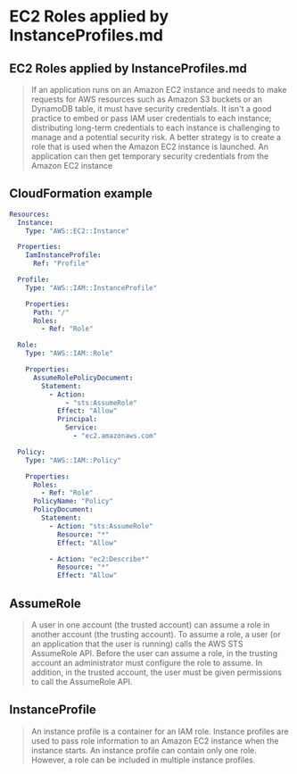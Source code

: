# EC2 Roles applied by InstanceProfiles.md

## EC2 Roles applied by InstanceProfiles.md

> If an application runs on an Amazon EC2 instance and needs to make requests for AWS resources such as Amazon S3 buckets or an DynamoDB table, it must have security credentials. It isn't a good practice to embed or pass IAM user credentials to each instance; distributing long-term credentials to each instance is challenging to manage and a potential security risk. A better strategy is to create a role that is used when the Amazon EC2 instance is launched. An application can then get temporary security credentials from the Amazon EC2 instance

## CloudFormation example

```yaml
Resources:
  Instance:
    Type: "AWS::EC2::Instance"

  Properties:
    IamInstanceProfile:
      Ref: "Profile"

  Profile:
    Type: "AWS::IAM::InstanceProfile"

    Properties:
      Path: "/"
      Roles:
        - Ref: "Role"

  Role:
    Type: "AWS::IAM::Role"

    Properties:
      AssumeRolePolicyDocument:
        Statement:
          - Action:
              - "sts:AssumeRole"
            Effect: "Allow"
            Principal:
              Service:
                - "ec2.amazonaws.com"

  Policy:
    Type: "AWS::IAM::Policy"

    Properties:
      Roles:
        - Ref: "Role"
      PolicyName: "Policy"
      PolicyDocument:
        Statement:
          - Action: "sts:AssumeRole"
            Resource: "*"
            Effect: "Allow"

          - Action: "ec2:Describe*"
            Resource: "*"
            Effect: "Allow"
```

## AssumeRole

> A user in one account (the trusted account) can assume a role in another account (the trusting account). To assume a role, a user (or an application that the user is running) calls the AWS STS AssumeRole API. Before the user can assume a role, in the trusting account an administrator must configure the role to assume. In addition, in the trusted account, the user must be given permissions to call the AssumeRole API.

## InstanceProfile

> An instance profile is a container for an IAM role. Instance profiles are used to pass role information to an Amazon EC2 instance when the instance starts. An instance profile can contain only one role. However, a role can be included in multiple instance profiles.

